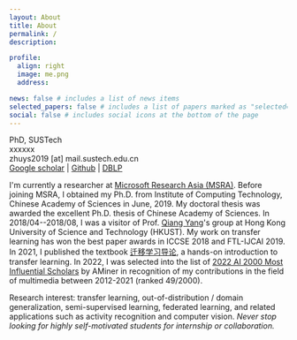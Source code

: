 ```yaml
---
layout: About
title: About
permalink: /
description:

profile:
  align: right
  image: me.png
  address:

news: false # includes a list of news items
selected_papers: false # includes a list of papers marked as "selected={true}"
social: false # includes social icons at the bottom of the page
---
```


PhD, SUSTech<br>
xxxxxx<br>
zhuys2019 [at] mail.sustech.edu.cn<br>
[Google scholar](https://scholar.google.com/citations?user=hBZ_tKsAAAAJ) | [Github](https://github.com/jindongwang) | [DBLP](https://dblp.org/pid/19/2969-1.html)

I'm currently a researcher at [Microsoft Research Asia (MSRA)](http://www.msra.cn/). Before joining MSRA, I obtained my Ph.D. from Institute of Computing Technology, Chinese Academy of Sciences in June, 2019. My doctoral thesis was awarded the excellent Ph.D. thesis of Chinese Academy of Sciences. In 2018/04--2018/08, I was a visitor of Prof. [Qiang Yang](https://cse.hkust.edu.hk/~qyang/)'s group at Hong Kong University of Science and Technology (HKUST). My work on transfer learning has won the best paper awards in ICCSE 2018 and FTL-IJCAI 2019. In 2021, I published the textbook [迁移学习导论](http://jd92.wang/tlbook), a hands-on introduction to transfer learning. In 2022, I was selected into the list of [2022 AI 2000 Most Influential Scholars](https://www.aminer.cn/ai2000?domain_ids=5dc122672ebaa6faa962c2a4) by AMiner in recognition of my contributions in the field of multimedia between 2012-2021 (ranked 49/2000).

Research interest: transfer learning, out-of-distribution / domain generalization, semi-supervised learning, federated learning, and related applications such as activity recognition and computer vision. _Never stop looking for highly self-motivated students for internship or collaboration._
